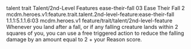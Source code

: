 <ability>
  <metadata>
    <class>talent</class>
    <feature_type>trait</feature_type>
    <file_dpath>Talent/2nd-Level Features</file_dpath>
    <item_id>ease-their-fall</item_id>
    <item_index>03</item_index>
    <item_name>Ease Their Fall</item_name>
    <level>2</level>
    <scc>mcdm.heroes.v1:feature.trait.talent.2nd-level-feature:ease-their-fall</scc>
    <scdc>1.1.1:5.1.1.6:03</scdc>
    <source>mcdm.heroes.v1</source>
    <type>feature/trait/talent/2nd-level-feature</type>
  </metadata>
  <effects>
    <effect type="mundane">Whenever you land after a fall, or if any falling creature lands within 2 squares of you, you can use a free triggered action to reduce the falling damage by an amount equal to 2 + your Reason score.</effect>
  </effects>
</ability>
